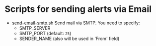 # Scripts for sending alerts via Email

 * [send-email-smtp.sh](send-email-smtp.sh)
 Send mail via SMTP.
 You need to specify: 
   - SMTP_SERVER
   - SMTP_PORT (default: `25`)
   - SENDER_NAME (also will be used in 'From' field)
 
